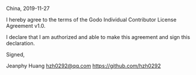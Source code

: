 China, 2019-11-27

I hereby agree to the terms of the Godo Individual Contributor License
Agreement v1.0.

I declare that I am authorized and able to make this agreement and sign this
declaration.

Signed,

Jeanphy Huang hzh0292@qq.com https://github.com/hzh0292
